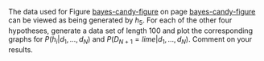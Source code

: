 

The data used for
Figure <a class="insideBookFigRef" target="_blank" href="https://aimacode.github.io/aima-exercises/figures/bayes-candy-figure.png">bayes-candy-figure</a> on page <a class="pageRef" title="" href="#">bayes-candy-figure</a> can be
viewed as being generated by $h_5$. For each of the other four
hypotheses, generate a data set of length 100 and plot the corresponding
graphs for $P(h_i|d_1,\ldots,d_N)$ and
$P(D_{N+1}=lime|d_1,\ldots,d_N)$. Comment on
your results.
